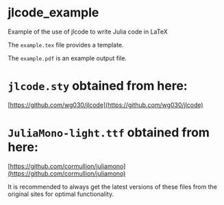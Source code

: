 # jlcode_example
Example of the use of jlcode to write Julia code in LaTeX

The `example.tex` file provides a template.

The `example.pdf` is an example output file.

# `jlcode.sty` obtained from here:

[https://github.com/wg030/jlcode](https://github.com/wg030/jlcode)

# `JuliaMono-light.ttf` obtained from here:

[https://github.com/cormullion/juliamono](https://github.com/cormullion/juliamono)

It is recommended to always get the latest versions of these files from the 
original sites for optimal functionality.





